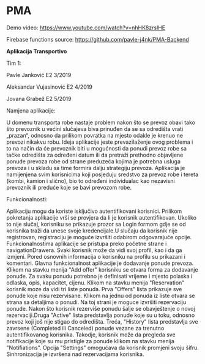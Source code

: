# PMA

Demo video: https://www.youtube.com/watch?v=nhHK8zrslHE

Firebase functions source: https://github.com/pavle-j4nk/PMA-Backend


**Aplikacija Transportivo**

Tim 1:

Pavle Janković E2 3/2019

Aleksandar Vujasinović E2 4/2019

Jovana Grabež E2 5/2019


Namjena aplikacije:

U domenu transporta robe nastaje problem nakon što se prevoz obavi tako što prevoznik u većini slučajeva biva prinuđen da se sa odredišta vrati „prazan“, odnosno da prilikom povratka na mjesto odakle je krenuo ne prevozi nikakvu robu. Ideja aplikacije jeste prevazilaženje ovog problema i to na način da će prevoznik biti u mogućnosti da ponudi prevoz robe sa tačke odredišta za određeni datum ili da pretraži prethodno objavljene ponude prevoza robe od strane preduzeća kojima je potrebna usluga prevoza i u skladu sa time formira dalju strategiju prevoza.
Aplikacija je namijenjena svim korisnicima koji posjeduju sredstvo za prevoz robe i tereta (kombi, kamion i slično), bio to određeni individualac kao nezavisni prevoznik ili preduće koje se bavi prevozom robe.

Funkcionalnosti:

Aplikaciju mogu da koriste isključivo autentifikovani korisnici. Prilikom pokretanja aplikacije vrši se provjera da li je korisnik autentifikovan. Ukoliko to nije slučaj, korisniku se prikazuje prozor sa Login formom gdje se od korisnika traži da unese svoje kredencijale.U slučaju da korisnik nije registrovan, registraciju je moguće izvršiti odabirom odgovarajuće opcije. Funkcionalnostima aplikacije se pristupa preko početne strane i navigationDrawera. Svaki korisnik može
da vidi svoj profil, kao i da ga izmjeni. Pored osnovnih informacija o korisniku na profilu su prikazani i komentari.
Glavna funkcionalnost aplikacije je dodavanje ponude prevoza. Klikom na stavku menija "Add offer" korisniku se otvara forma za dodavanje ponude. Za svaku ponudu potrebno je definisati vrijeme i mjesto polaska i odlaska, opis, kapacitet, cijenu.
Klikom na stavku menija "Reservation" korisnik moze da vidi tri liste ponuda. Prva "Offers" lista prikazuje sve ponude koje nisu rezervisane. Klikom na jednu od ponuda iz liste otvara se strana sa detaljima o ponudi. Na toj strani je moguce izvršiti rezervaciju ponude. Nakon što korisnik rezerviše ponudu šalje se obavještenje  o
novoj rezervaciji.Druga "Active" lista predstavlja ponude koje su u toku, odnosno prevoz koji još nije stigao do odredišta.
Treća, "History" lista predstavlja sve zavrsene (Completed ili Canceled) ponude vezane za trenutno autentifikovanog korisnika. Takodje, korisnik može da pregleda sve notifikacije koje su mu pristigle za ponude klikom na stavku menija "Notifiations".
Opcija "Settings" omogućava da korisnik promjeni svoju šifru.
Sinhronizacija je izvršena nad rezervacijama korisnika.
